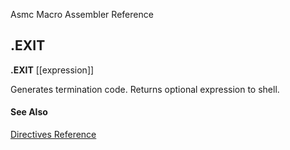Asmc Macro Assembler Reference

## .EXIT

**.EXIT** [[expression]]

Generates termination code. Returns optional expression to shell.

#### See Also

[Directives Reference](readme.md)